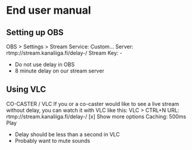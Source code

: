 # End user manual

## Setting up OBS

OBS > Settings > Stream
Service: Custom...
Server: rtmp://stream.kanaliiga.fi/delay-<nick>/
Stream Key: <nick>-<hex>
- Do not use delay in OBS
- 8 minute delay on our stream server

## Using VLC

CO-CASTER / VLC
If you or a co-caster would like to see a live stream without delay, you can watch it with VLC like this:
VLC > CTRL+N
URL: rtmp://stream.kanaliiga.fi/delay-<nick>/<Caster Stream Key>
[x] Show more options
Caching: 500ms
Play
- Delay should be less than a second in VLC
- Probably want to mute sounds
